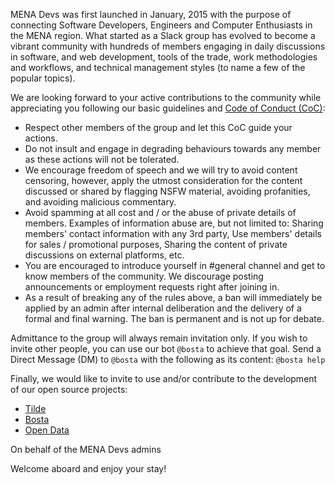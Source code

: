 MENA Devs was first launched in January, 2015 with the purpose of connecting Software Developers, Engineers and Computer Enthusiasts in the MENA region. What started as a Slack group has evolved to become a vibrant community with hundreds of members engaging in daily discussions in software, and web development, tools of the trade, work methodologies and workflows, and technical management styles (to name a few of the popular topics).

We are looking forward to your active contributions to the community while appreciating you following our basic guidelines and [Code of Conduct (CoC)](https://github.com/mena-devs/code-of-conduct):

* Respect other members of the group and let this CoC guide your actions.
* Do not insult and engage in degrading behaviours towards any member as these actions will not be tolerated.
* We encourage freedom of speech and we will try to avoid content censoring, however, apply the utmost consideration for the content discussed or shared by flagging NSFW material, avoiding profanities, and avoiding malicious commentary.
* Avoid spamming at all cost and / or the abuse of private details of members. Examples of information abuse are, but not limited to: Sharing members' contact information with any 3rd party, Use members' details for sales / promotional purposes, Sharing the content of private discussions on external platforms, etc.
* You are encouraged to introduce yourself in #general channel and get to know members of the community. We discourage posting announcements or employment requests right after joining in.
* As a result of breaking any of the rules above, a ban will immediately be applied by an admin after internal deliberation and the delivery of a formal and final warning. The ban is permanent and is not up for debate.

Admittance to the group will always remain invitation only. If you wish to invite other people, you can use our bot `@bosta` to achieve that goal. Send a Direct Message (DM) to `@bosta` with the following as its content: `@bosta help`

Finally, we would like to invite to use and/or contribute to the development of our open source projects:

- [Tilde](http://menadevs.com/)
- [Bosta](https://github.com/mena-devs/bosta)
- [Open Data](https://github.com/mena-devs/open_data)

On behalf of the MENA Devs admins

Welcome aboard and enjoy your stay!
